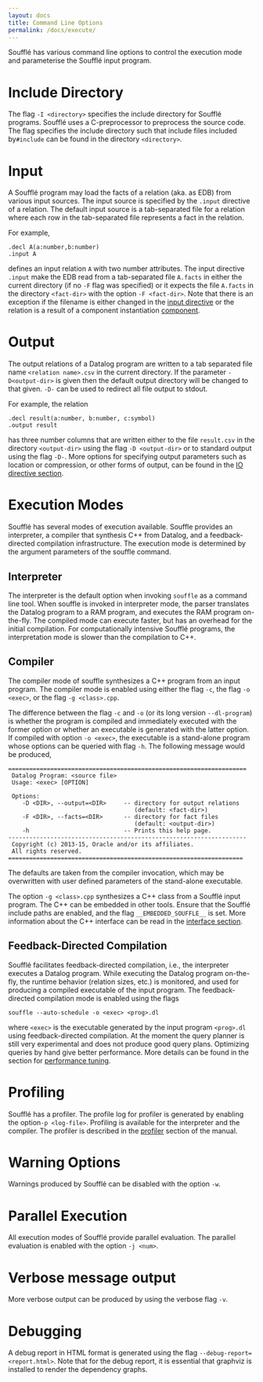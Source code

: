 ```yaml
---
layout: docs
title: Command Line Options
permalink: /docs/execute/
---
```


Soufflé has various command line options to control the execution mode and parameterise the Soufflé input program.

# Include Directory

The flag ```-I <directory>``` specifies the include directory for Soufflé programs. Soufflé uses a C-preprocessor to preprocess the source code. The flag specifies the include directory such that include files included by```#include``` can be found in the directory ```<directory>```.

# Input

A Soufflé program may load the facts of a relation (aka. as EDB) from various input sources.
The input source is specified by the ```.input``` directive of a relation.
The default input source is a tab-separated file for a relation where
each row in the tab-separated file represents a fact in the relation. 

For example, 
```
.decl A(a:number,b:number)
.input A 
```
defines an input relation ```A``` with two number attributes. 
The input directive ```.input``` make the EDB read from 
a tab-separated file ```A.facts``` in either the current directory (if no ```-F``` flag was specified) or it expects the file ```A.facts``` in the directory ```<fact-dir>``` with the option ```-F <fact-dir>```. 
Note that there is an exception if the filename is either changed in the [input directive](/docs/io) or the relation is a result of a component instantiation [component](components). 

# Output
The output relations of a Datalog program are written to a tab separated file name ```<relation name>.csv``` in the current directory. If the parameter ```-D<output-dir>``` is given then the default output directory will be changed to that given. ```-D-``` can be used to redirect all file output to stdout.

For example, the relation  
```
.decl result(a:number, b:number, c:symbol)
.output result
```
has three number columns that are written either to the file ```result.csv``` in the directory ```<output-dir>``` using the flag ```-D <output-dir>```  or to standard output using the flag ```-D-```. More options for specifying output parameters such as location or compression, or other forms of output, can be found in the [IO directive section](/docs/io).

# Execution Modes

Soufflé has several modes of execution available. Souffle provides an interpreter, a compiler that synthesis C++ from Datalog, and a feedback-directed compilation infrastructure. 
The execution mode is determined by the argument parameters of the souffle command.

## Interpreter

The interpreter is the default option when invoking ```souffle``` as a command line tool. When souffle is invoked in interpreter mode, the parser translates the Datalog program to a RAM program, and executes the RAM program on-the-fly. The compiled mode can execute faster, but has an overhead for the initial compilation. For computationally intensive Soufflé programs, the interpretation mode is slower than the compilation to C++.

## Compiler 

The compiler mode of souffle synthesizes a C++ program from an input program. The compiler mode is enabled using either the flag ```-c```, the flag ```-o <exec>```, or the flag ```-g <class>.cpp```.  

The difference between the flag ```-c``` and ```-o``` (or its long version ```--dl-program```) is whether the program is compiled and immediately executed with the former option or whether an executable is generated with the latter option. If compiled with option ```-o <exec>```, the executable is a stand-alone program whose options can be queried with flag ```-h```. The following message would be produced,

```
====================================================================
 Datalog Program: <source file>
 Usage: <exec> [OPTION]

 Options:
    -D <DIR>, --output=<DIR>     -- directory for output relations
                                    (default: <fact-dir>) 
    -F <DIR>, --facts=<DIR>      -- directory for fact files
                                    (default: <output-dir>) 
    -h                           -- Prints this help page.
--------------------------------------------------------------------
 Copyright (c) 2013-15, Oracle and/or its affiliates.
 All rights reserved.
===================================================================
```

The defaults are taken from the compiler invocation, which may be overwritten with user defined parameters of the stand-alone executable. 

The option ```-g <class>.cpp``` synthesizes a C++ class from a Soufflé input program. The C++ can be embedded in other tools. Ensure that the Soufflé include paths are enabled, and the flag ```__EMBEDDED_SOUFFLE__``` is set. More information about the C++ interface can be read in the [interface section](/docs/interface/).

## Feedback-Directed Compilation

Soufflé facilitates feedback-directed compilation, i.e., the interpreter executes a Datalog program. While executing the Datalog program on-the-fly, the runtime behavior (relation sizes, etc.) is monitored, and used for producing a compiled executable of the input program. The feedback-directed compilation mode is enabled using the flags
```
souffle --auto-schedule -o <exec> <prog>.dl
```
where ```<exec>``` is the executable generated by the input program ```<prog>.dl``` using feedback-directed compilation. 
At the moment the query planner is still very experimental and does not produce good query plans. Optimizing queries by hand give better performance. More details can be found in the section for [performance tuning](tuning).  

# Profiling 

Soufflé has a profiler. The profile log for profiler is generated by enabling 
the option```-p <log-file>```. Profiling is available for the interpreter and
the compiler.  The profiler is described in the [profiler](/docs/profiler) section of the manual. 

# Warning Options

Warnings produced by Soufflé can be disabled with the option ```-w```.

# Parallel Execution

All execution modes of Soufflé provide parallel evaluation. The parallel evaluation is enabled with the option ```-j <num>```. 

# Verbose message output
More verbose output can be produced by using the verbose flag ```-v```. 

# Debugging 
A debug report in HTML format is generated using the flag ```--debug-report=<report.html>```. Note that for the debug report, it is essential that graphviz is installed to render the dependency graphs. 
